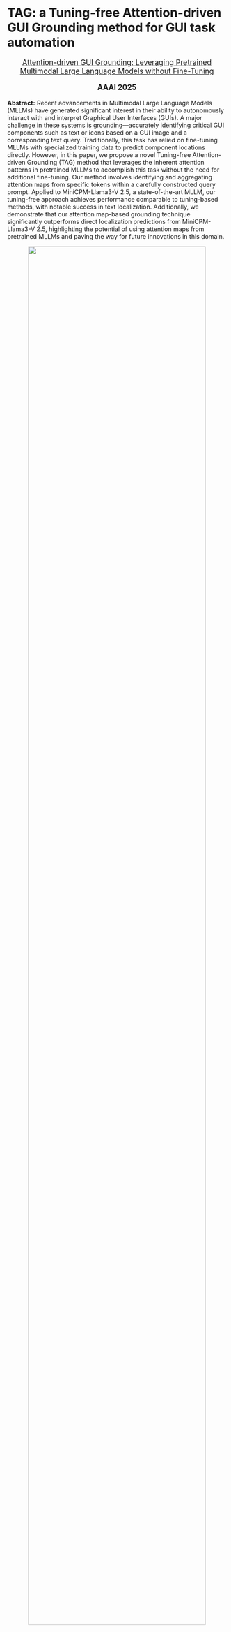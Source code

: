 # TAG: a Tuning-free Attention-driven GUI Grounding method for GUI task automation

</div>
<p align="center" style="font-size: larger;">
  <a href="https://arxiv.org/abs/2412.10840">Attention-driven GUI Grounding: Leveraging Pretrained Multimodal Large Language Models without Fine-Tuning</a>
</p>

<div>
  <p align="center" style="font-size: larger;">
    <strong>AAAI 2025</strong> 
  </p>
</div>

**Abstract:** Recent advancements in Multimodal Large Language Models (MLLMs) have generated significant interest in their ability to autonomously interact with and interpret Graphical User Interfaces (GUIs). A major challenge in these systems is grounding—accurately identifying critical GUI components such as text or icons based on a GUI image and a corresponding text query. Traditionally, this task has relied on fine-tuning MLLMs with specialized training data to predict component locations directly. However, in this paper, we propose a novel Tuning-free Attention-driven Grounding (TAG) method that leverages the inherent attention patterns in pretrained MLLMs to accomplish this task without the need for additional fine-tuning. Our method involves identifying and aggregating attention maps from specific tokens within a carefully constructed query prompt. Applied to MiniCPM-Llama3-V 2.5, a state-of-the-art MLLM, our tuning-free approach achieves performance comparable to tuning-based methods, with notable success in text localization. Additionally, we demonstrate that our attention map-based grounding technique significantly outperforms direct localization predictions from MiniCPM-Llama3-V 2.5, highlighting the potential of using attention maps from pretrained MLLMs and paving the way for future innovations in this domain.</div>

<p align="center">
<img src="https://github.com/user-attachments/assets/2bac2e00-ac3d-493b-ab48-647a2e55e0e6" width=90%>
<p>
<be>

## Evaluation
### Task1: Optical Character Grounding
In this work, we developed an OCG dataset to evaluate the optical character grounding ability of MLLMs. Based on common screen resolutions, we construct 10 different (width:height) aspect ratios to comprehensively assess model's grounding robustness.
<img width="1125" alt="image" src="https://github.com/user-attachments/assets/64ed7323-a59f-42d2-b29b-786fe7c26676" />

### Task2: GUI Element Grounding
We evaluate methods on the [ScreenSpot](https://huggingface.co/datasets/rootsautomation/ScreenSpot) dataset.
<img width="1265" alt="image" src="https://github.com/user-attachments/assets/9980770c-c035-474d-bde1-549b277099ab" />

**Visual Demonstration:**
<img width="1341" alt="image" src="https://github.com/user-attachments/assets/f1fe3202-505b-49c0-8111-f18749d6a0e3" />

### Task3: GUI Agent Evaluation
We evaluate methods on the Element accuracy metric on [Mind2Web](https://osu-nlp-group.github.io/Mind2Web/) dataset.

<img width="500" alt="image" src="https://github.com/user-attachments/assets/bb6f515e-0f02-46a8-8540-76232c4f674c" />

**Visual Demonstration:**
<img width="1340" alt="image" src="https://github.com/user-attachments/assets/24bda285-ceef-4c19-b2e6-bbed171d78c0" />

## Installation
### Dataset Preparation

Please download the following three benchmarks: [OCG](https://drive.google.com/drive/folders/1cIwpxUH6NlZ2JX1AKxLa44ule9cS6jOA?usp=sharing), [ScreenSpot](https://drive.google.com/drive/folders/1FuFT05yXOV_QxhwYft85YTLOgaIYm_fS) and Mind2Web [screenshots](https://box.nju.edu.cn/f/33e203d170ab48b0b922/) and [annotations](https://box.nju.edu.cn/f/e30b861fa7604668821b/). Please **DO NOT** redistribute the unzipped data files online to avoid risks such as model overfitting.

### Env Preparation
1. Clone this repository and enter the project folder

```bash
git clone https://github.com/HeimingX/TAG.git
cd TAG
```

2. Create conda environment

```Shell
conda create -n TAG python=3.10 -y
conda activate TAG
```

3. Install dependencies

```shell
pip install -r requirements.txt
```

## Eval Scripts
### Task1: OCG

```shell
MLLM_PATH=openbmb/MiniCPM-Llama3-V-2_5
OCG_DATAPATH=PATH/TO/OCG
IMG_ASPECTS='[[1, 4], [9, 21], [9, 19], [1, 2], [9, 16], [4, 3], [16, 9], [2, 1], [21, 9], [4, 1]]'

# Evaluate with MiniCPMV2.5
python eval_mm/ocg/eval_MiniCPMV2_5.py \
    --mllm_path ${MLLM_PATH} \
    --data_path ${OCG_DATAPATH} \
    --image_aspects "${IMG_ASPECTS}" \
    --save-dir output/ocg/mv2_5 \
    --sampling

# Evaluate with TAG
python eval_mm/ocg/eval_TAG.py \
    --mllm_path ${MLLM_PATH} \
    --data_path ${OCG_DATAPATH} \
    --image_aspects "${IMG_ASPECTS}" \
    --save-dir output/ocg/tag \
    --batchsize 4
```

### Task2: ScreenSpot
```shell
MLLM_PATH=openbmb/MiniCPM-Llama3-V-2_5
SCREENSPOT_IMGS=PATH/TO/IMGS
SCREENSPOT_TEST=PATH/TO/TESTSET

# Evaluate with MiniCPMV2.5
python eval_mm/screenspot/eval_MiniCPMV2_5.py \
    --mllm_path ${MLLM_PATH} \
    --screenspot_imgs ${SCREENSPOT_IMGS} \
    --screenspot_test ${SCREENSPOT_TEST} \
    --save-dir output/screenspot/mv2_5

# Evaluate with TAG
python eval_mm/screenspot/eval_TAG.py \
    --mllm_path ${MLLM_PATH} \
    --screenspot_imgs ${SCREENSPOT_IMGS} \
    --screenspot_test ${SCREENSPOT_TEST} \
    --save-dir output/screenspot/tag
```

### Task3: Mind2Web
```shell
MLLM_PATH=openbmb/MiniCPM-Llama3-V-2_5
MIND2WEB_DATAPATH=PATH/TO/MIND2WEB

TASKTYPES=(task website domain)
for TASK in "${TASKTYPES[@]}"
do
    # Evaluate with MiniCPMV2.5
    python eval_mm/mind2web/eval_MiniCPMV2_5.py \
        --mllm_path ${MLLM_PATH} \
        --data_dir ${MIND2WEB_DATAPATH} \
        --task ${TASK} \
        --save-dir output/mind2web/mv2_5

    # Evaluate with TAG
    python eval_mm/mind2web/eval_TAG.py \
        --mllm_path ${MLLM_PATH} \
        --data_dir ${MIND2WEB_DATAPATH} \
        --task ${TASK} \
        --save-dir output/mind2web/tag \
done
```

> Note: some evaluation [log](https://drive.google.com/drive/folders/1cIwpxUH6NlZ2JX1AKxLa44ule9cS6jOA?usp=sharing) files are provided for reference. 

## Acknowledgement

We thank the following [MiniCPM-V](https://github.com/OpenBMB/MiniCPM-V/), [SeeClick](https://github.com/njucckevin/SeeClick) and [Mind2Web](https://github.com/OSU-NLP-Group/Mind2Web) for their impressive work and open-sourced projects.


## Citation
If you find our code/paper helpful, please consider cite our paper 📝 and star us ⭐️！

```bibtext
@inproceedings{xu2025tag,
    title={Attention-driven GUI Grounding: Leveraging Pretrained Multimodal Large Language Models without Fine-Tuning},
    author={Hai-Ming Xu and Qi Chen and Lei Wang and Lingqiao Liu},
    booktitle={The 39th Annual AAAI Conference on Artificial Intelligence},
    year={2025},
}
```
